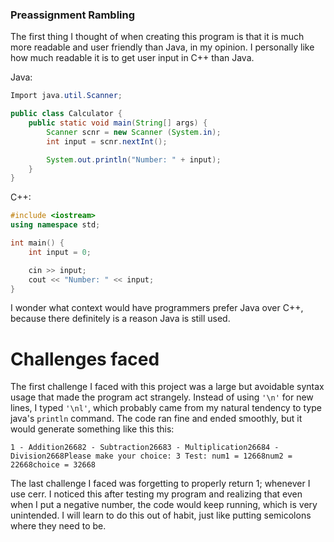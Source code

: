 ### Preassignment Rambling
The first thing I thought of when creating this program is that it is much more readable and user friendly than Java, in my opinion.
I personally like how much readable it is to get user input in C++ than Java.

Java:
```java
Import java.util.Scanner;

public class Calculator {
	public static void main(String[] args) {
		Scanner scnr = new Scanner (System.in); 
		int input = scnr.nextInt();

		System.out.println("Number: " + input);
	}
}
```

C++:
```cpp
#include <iostream>
using namespace std;

int main() {
	int input = 0;

	cin >> input;
	cout << "Number: " << input;
}
```
I wonder what context would have programmers prefer Java over C++, because there definitely is a reason Java is still used.

# Challenges faced

The first challenge I faced with this project was a large but avoidable syntax usage that made the program act strangely. Instead of using `'\n'` for new lines, I typed `'\nl'`, which probably came from my natural tendency to type java's `println` command. The code ran fine and ended smoothly, but it would generate something like this this:

`1 - Addition26682 - Subtraction26683 - Multiplication26684 - Division2668Please make your choice: 3
Test: num1 = 12668num2 = 22668choice = 32668`

The last challenge I faced was forgetting to properly return 1; whenever I use cerr. I noticed this after testing my program and realizing that even when I put a negative number, the code would keep running, which is very unintended. I will learn to do this out of habit, just like putting semicolons where they need to be. 
